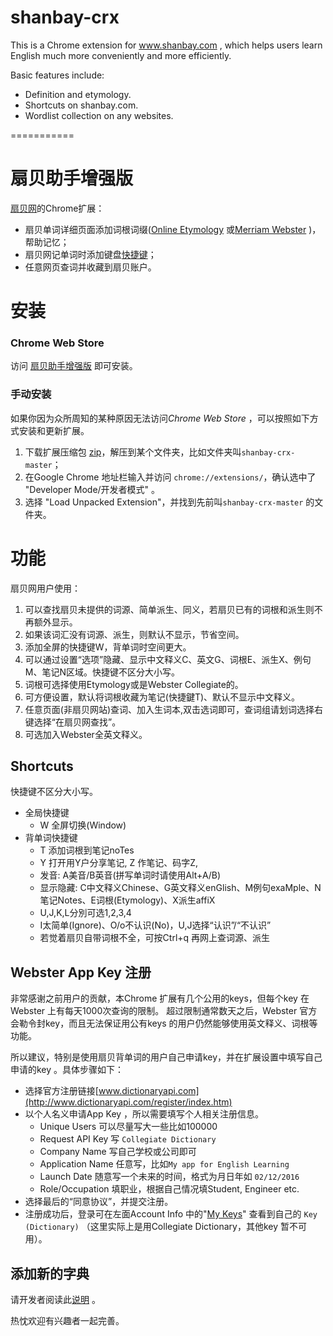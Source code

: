 shanbay-crx
===========
This is a Chrome extension for www.shanbay.com , which helps users learn English much more conveniently and more efficiently. 

Basic features include:

- Definition and etymology.
- Shortcuts on shanbay.com.
- Wordlist collection on any websites.

===========

扇贝助手增强版
=======

[扇贝网](http://www.shanbay.com)的Chrome扩展：

- 扇贝单词详细页面添加词根词缀([Online Etymology](http://www.etymonline.com) 或[Merriam Webster](http://www.dictionaryapi.com/) )，帮助记忆；
- 扇贝网记单词时添加键盘[快捷键](#shortcuts)；
- 任意网页查词并收藏到扇贝账户。

# 安装

### Chrome Web Store
访问 [扇贝助手增强版](https://chrome.google.com/webstore/detail/aibonellgbdkldghjgbnapgjblebfkbl/) 即可安装。

### 手动安装
如果你因为众所周知的某种原因无法访问*Chrome Web Store* ，可以按照如下方式安装和更新扩展。

1. 下载扩展压缩包 [zip](https://codeload.github.com/jinntrance/shanbay-crx/zip/master)，解压到某个文件夹，比如文件夹叫`shanbay-crx-master`；
2. 在Google Chrome 地址栏输入并访问 `chrome://extensions/`，确认选中了 "Developer Mode/开发者模式" 。
3. 选择 "Load Unpacked Extension"，并找到先前叫`shanbay-crx-master` 的文件夹。

# 功能

扇贝网用户使用：

1. 可以查找扇贝未提供的词源、简单派生、同义，若扇贝已有的词根和派生则不再额外显示。
2. 如果该词汇没有词源、派生，则默认不显示，节省空间。  
3. 添加全屏的快捷键W，背单词时空间更大。
4. 可以通过设置“选项”隐藏、显示中文释义C、英文G、词根E、派生X、例句M、笔记N区域。快捷键不区分大小写。
5. 词根可选择使用Etymology或是Webster Collegiate的。
6. 可方便设置，默认将词根收藏为笔记(快捷鍵T)、默认不显示中文释义。
7. 任意页面(非扇贝网站)查词、加入生词本,双击选词即可，查词组请划词选择右键选择“在扇贝网查找”。
8. 可选加入Webster全英文释义。

## Shortcuts

快捷键不区分大小写。

- 全局快捷键
    - W 全屏切换(Window)
- 背单词快捷键
    - T 添加词根到笔记noTes
    - Y 打开用Y户分享笔记, Z 作笔记、码字Z, 
    - 发音: A美音/B英音(拼写单词时请使用Alt+A/B)
    - 显示隐藏: C中文释义Chinese、G英文释义enGlish、M例句exaMple、N笔记Notes、E词根(Etymology)、X派生affiX
    - U,J,K,L分別可选1,2,3,4 
    - I太简单(Ignore)、O/o不认识(No)，U,J选择“认识”/“不认识”
    - 若觉着扇贝自带词根不全，可按Ctrl+q 再网上查词源、派生
    
## Webster App Key 注册

非常感谢之前用户的贡献，本Chrome 扩展有几个公用的keys，但每个key 在Webster 上有每天1000次查询的限制。
超过限制通常数天之后，Webster 官方会勒令封key，而且无法保证用公有keys 的用户仍然能够使用英文释义、词根等功能。

所以建议，特别是使用扇贝背单词的用户自己申请key，并在扩展设置中填写自己申请的key 。具体步骤如下：

- 选择官方注册链接[www.dictionaryapi.com](http://www.dictionaryapi.com/register/index.htm) 
- 以个人名义申请App Key ，所以需要填写个人相关注册信息。
    - Unique Users 可以尽量写大一些比如100000
    - Request API Key 写 `Collegiate Dictionary`
    - Company Name 写自己学校或公司即可
    - Application Name 任意写，比如`My app for English Learning`
    - Launch Date 随意写一个未来的时间，格式为月日年如 `02/12/2016`
    - Role/Occupation 填职业，根据自己情况填Student, Engineer etc.
- 选择最后的“同意协议”，并提交注册。
- 注册成功后，登录可在左面Account Info 中的"[My Keys](http://www.dictionaryapi.com/account/my-keys.htm)" 查看到自己的 `Key (Dictionary)` （这里实际上是用Collegiate Dictionary，其他key 暂不可用）。

## 添加新的字典

请开发者阅读此[说明](./js/dictionaries/README.md) 。

热忱欢迎有兴趣者一起完善。

<script type="text/javascript" src="http://www.josephjctang.com/assets/js/analytics.js" async="async"></script>




